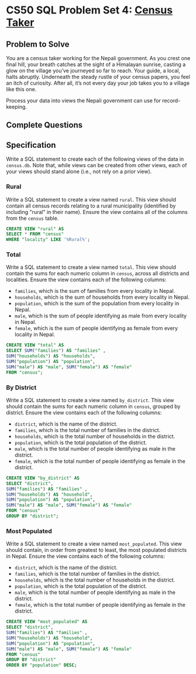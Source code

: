 # CS50 SQL Problem Set 4: [Census Taker](https://cs50.harvard.edu/sql/2024/psets/4/census/#census-taker)

## Problem to Solve

You are a census taker working for the Nepali government. As you crest one final hill, your breath catches at the sight of a Himalayan sunrise, casting a glow on the village you’ve journeyed so far to reach. Your guide, a local, halts abruptly. Underneath the steady rustle of your census papers, you feel an itch of curiosity. After all, it’s not every day your job takes you to a village like this one.

Process your data into views the Nepali government can use for record-keeping.

## Complete Questions
## Specification

Write a SQL statement to create each of the following views of the data in `census.db`. Note that, while views can be created from other views, each of your views should stand alone (i.e., not rely on a prior view).

### Rural

Write a SQL statement to create a view named `rural`. This view should contain all census records relating to a rural municipality (identified by including "rural" in their name). Ensure the view contains all of the columns from the `census` table.
```sql
CREATE VIEW "rural" AS
SELECT * FROM "census"
WHERE "locality" LIKE '%Rural%';
```

### Total

Write a SQL statement to create a view named `total`. This view should contain the sums for each numeric column in `census`, across all districts and localities. Ensure the view contains each of the following columns:

- `families`, which is the sum of families from every locality in Nepal.
- `households`, which is the sum of households from every locality in Nepal.
- `population`, which is the sum of the population from every locality in Nepal.
- `male`, which is the sum of people identifying as male from every locality in Nepal.
- `female`, which is the sum of people identifying as female from every locality in Nepal.
```sql
CREATE VIEW "total" AS
SELECT SUM("families") AS "families" ,
SUM("households") AS "households",
SUM("population") AS "population",
SUM("male") AS "male", SUM("female") AS "female"
FROM "census";
```

### By District

Write a SQL statement to create a view named `by_district`. This view should contain the sums for each numeric column in `census`, grouped by district. Ensure the view contains each of the following columns:

- `district`, which is the name of the district.
- `families`, which is the total number of families in the district.
- `households`, which is the total number of households in the district.
- `population`, which is the total population of the district.
- `male`, which is the total number of people identifying as male in the district.
- `female`, which is the total number of people identifying as female in the district.
```sql
CREATE VIEW "by_district" AS
SELECT "district",
SUM("families") AS "families" ,
SUM("households") AS "household",
SUM("population") AS "population",
SUM("male") AS "male", SUM("female") AS "female"
FROM "census"
GROUP BY "district";
```

### Most Populated

Write a SQL statement to create a view named `most_populated`. This view should contain, in order from greatest to least, the most populated districts in Nepal. Ensure the view contains each of the following columns:

- `district`, which is the name of the district.
- `families`, which is the total number of families in the district.
- `households`, which is the total number of households in the district.
- `population`, which is the total population of the district.
- `male`, which is the total number of people identifying as male in the district.
- `female`, which is the total number of people identifying as female in the district.
```sql
CREATE VIEW "most_populated" AS
SELECT "district",
SUM("families") AS "families" ,
SUM("households") AS "household",
SUM("population") AS "population",
SUM("male") AS "male", SUM("female") AS "female"
FROM "census"
GROUP BY "district"
ORDER BY "population" DESC;
```
